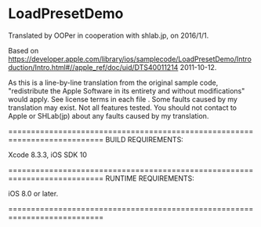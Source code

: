 # LoadPresetDemo

Translated by OOPer in cooperation with shlab.jp, on 2016/1/1.

Based on
<https://developer.apple.com/library/ios/samplecode/LoadPresetDemo/Introduction/Intro.html#//apple_ref/doc/uid/DTS40011214>
2011-10-12.

As this is a line-by-line translation from the original sample code, "redistribute the Apple Software in its entirety and without modifications" would apply. See license terms in each file .
Some faults caused by my translation may exist. Not all features tested.
You should not contact to Apple or SHLab(jp) about any faults caused by my translation.

===========================================================================
BUILD REQUIREMENTS:

Xcode 8.3.3, iOS SDK 10

===========================================================================
RUNTIME REQUIREMENTS:

iOS 8.0 or later.

===========================================================================
